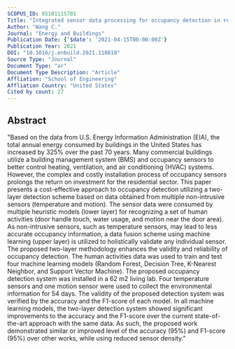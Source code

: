 ```yaml
---
SCOPUS_ID: 85101115701
Title: "Integrated sensor data processing for occupancy detection in residential buildings"
Author: "Wang C."
Journal: "Energy and Buildings"
Publication Date: {'$date': '2021-04-15T00:00:00Z'}
Publication Year: 2021
DOI: "10.1016/j.enbuild.2021.110810"
Source Type: "Journal"
Document Type: "ar"
Document Type Description: "Article"
Affliation: "School of Engineering"
Affliation Country: "United States"
Cited by count: 27
---
```


## Abstract
"Based on the data from U.S. Energy Information Administration (EIA), the total annual energy consumed by buildings in the United States has increased by 325% over the past 70 years. Many commercial buildings utilize a building management system (BMS) and occupancy sensors to better control heating, ventilation, and air conditioning (HVAC) systems. However, the complex and costly installation process of occupancy sensors prolongs the return on investment for the residential sector. This paper presents a cost-effective approach to occupancy detection utilizing a two-layer detection scheme based on data obtained from multiple non-intrusive sensors (temperature and motion). The sensor data were consumed by multiple heuristic models (lower layer) for recognizing a set of human activities (door handle touch, water usage, and motion near the door area). As non-intrusive sensors, such as temperature sensors, may lead to less accurate occupancy information, a data fusion scheme using machine learning (upper layer) is utilized to holistically validate any individual sensor. The proposed two-layer methodology enhances the validity and reliability of occupancy detection. The human activities data was used to train and test four machine learning models (Random Forest, Decision Tree, K-Nearest Neighbor, and Support Vector Machine). The proposed occupancy detection system was installed in a 62 m2 living lab. Four temperature sensors and one motion sensor were used to collect the environmental information for 54 days. The validity of the proposed detection system was verified by the accuracy and the F1-score of each model. In all machine learning models, the two-layer detection system showed significant improvements to the accuracy and the F1-score over the current state-of-the-art approach with the same data. As such, the proposed work demonstrated similar or improved level of the accuracy (95%) and F1-score (95%) over other works, while using reduced sensor density."
